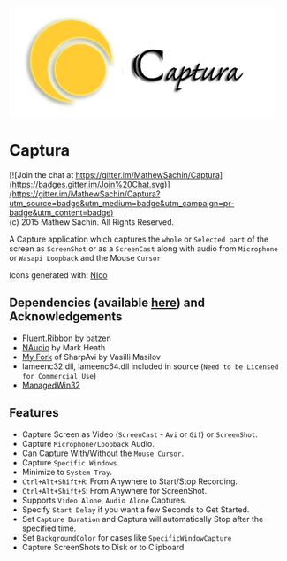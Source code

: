 ![Captura Logo](/Images/Logo.png)

# Captura
[![Join the chat at https://gitter.im/MathewSachin/Captura](https://badges.gitter.im/Join%20Chat.svg)](https://gitter.im/MathewSachin/Captura?utm_source=badge&utm_medium=badge&utm_campaign=pr-badge&utm_content=badge)  
(c) 2015 Mathew Sachin. All Rights Reserved.

A Capture application which captures the `whole` or `Selected part` of the screen as `ScreenShot` or as a `ScreenCast` along with audio from `Microphone` or `Wasapi Loopback` and the Mouse `Cursor`

Icons generated with: [NIco](http://github.com/MathewSachin/NIco)

Dependencies (available [here](https://github.com/MathewSachin/Captura/releases/download/v2.3/Captura.zip)) and Acknowledgements
--------------------------------------------------------------
* [Fluent.Ribbon](https://github.com/fluentribbon/Fluent.Ribbon) by batzen
* [NAudio](http://github.com/naudio/NAudio) by Mark Heath
* [My Fork](http://github.com/MathewSachin/SharpAvi) of SharpAvi by Vasilli Masilov
* lameenc32.dll, lameenc64.dll included in source (`Need to be Licensed for Commercial Use`)
* [ManagedWin32](http://github.com/MathewSachin/ManagedWin32)

Features
--------------------------------------------------------------
* Capture Screen as Video (`ScreenCast` - `Avi` or `Gif`) or `ScreenShot`.
* Capture `Microphone/Loopback` Audio.
* Can Capture With/Without the `Mouse Cursor`.
* Capture `Specific Windows`.
* Minimize to `System Tray`.
* `Ctrl+Alt+Shift+R`: From Anywhere to Start/Stop Recording.
* `Ctrl+Alt+Shift+S`: From Anywhere for ScreenShot.
* Supports `Video Alone`, `Audio Alone` Captures.
* Specify `Start Delay` if you want a few Seconds to Get Started.
* Set `Capture Duration` and Captura will automatically Stop after the specified time.
* Set `BackgroundColor` for cases like `SpecificWindowCapture`
* Capture ScreenShots to Disk or to Clipboard
